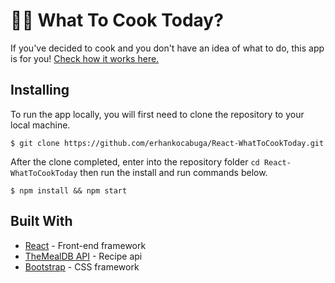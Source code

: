 #  👨‍🍳 What To Cook Today?
If you've decided to cook and you don't have an idea of what to do, this app is for you! [Check how it works here.](https://erhankocabuga.github.io/React-WhatToCookToday/)

## Installing

To run the app locally, you will first need to clone the repository to your local machine.
```
$ git clone https://github.com/erhankocabuga/React-WhatToCookToday.git
```
After the clone completed, enter into the repository folder `cd React-WhatToCookToday` then run the install and run commands below.
```
$ npm install && npm start
```

## Built With

-   [React](https://reactjs.org/) - Front-end framework
-   [TheMealDB API](https://www.themealdb.com/)  - Recipe api
-   [Bootstrap](https://getbootstrap.com/) - CSS framework